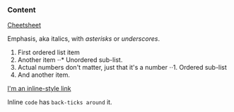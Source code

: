 ### Content

[Cheetsheet](https://github.com/adam-p/markdown-here/wiki/Markdown-Cheatsheet)

Emphasis, aka italics, with *asterisks* or _underscores_.

1. First ordered list item
2. Another item
⋅⋅* Unordered sub-list. 
1. Actual numbers don't matter, just that it's a number
⋅⋅1. Ordered sub-list
4. And another item.

[I'm an inline-style link](https://www.google.com)

Inline `code` has `back-ticks around` it.


